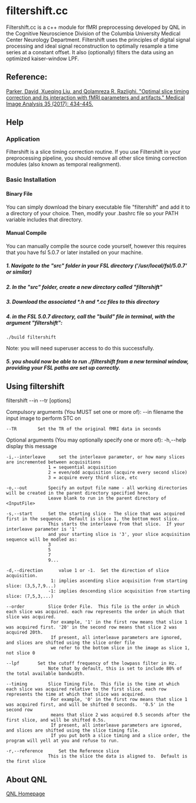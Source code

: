 
# filtershift.cc

Filtershift.cc is a c++ module for fMRI preprocessing developed by QNL in the Cognitive Neuroscience Division of the Columbia University Medical Center Neurology Department.  Filtershift uses the principles of digital signal processing and ideal signal reconstruction to optimally resample a time series at a constant offset.  It also (optionally) filters the data using an optimized kaiser-window LPF.

## Reference:

[Parker, David, Xueqing Liu, and Qolamreza R. Razlighi. "Optimal slice timing correction and its interaction with fMRI parameters and artifacts." Medical Image Analysis 35 (2017): 434-445.](http://dx.doi.org/10.1016/j.media.2016.08.006)

## Help

### Application

Filtershift is a slice timing correction routine.  If you use Filtershift in your preprocessing pipeline, you should remove all other slice timing correction modules (also known as temporal realignment).    

### Basic Installation

#### Binary File
You can simply download the binary executable file "filtershift" and add it to a directory of your choice.  Then, modify your .bashrc file so your PATH variable includes that directory.  

#### Manual Compile
You can manually compile the source code yourself, however this requires that you have fsl 5.0.7 or later installed on your machine.
##### 1. Navigate to the "src" folder in your FSL directory ('/usr/local/fsl/5.0.7' or similar)
##### 2. In the "src" folder, create a new directory called "filtershift"
##### 3. Download the associated \*.h and \*.cc files to this directory
##### 4. in the FSL 5.0.7 directory, call the "build" file in terminal, with the argument "filtershift":
```shell
./build filtershift
```
Note: you will need superuser access to do this successfully.
##### 5. you should now be able to run ./filtershift from a new terminal window, providing your FSL paths are set up correctly.


## Using filtershift
filtershift --in <InputFile> --tr <TR> [options]

Compulsory arguments (You MUST set one or more of):
	--in		filename the input image to perform STC on

	--TR		Set the TR of the original fMRI data in seconds


Optional arguments (You may optionally specify one or more of):
	-h,--help		display this message

	-i,--interleave		set the interleave parameter, or how many slices are incremented between acquisitions					
					1 = sequential acquisition					
					2 = even/odd acquisition (acquire every second slice)					
					3 = acquire every third slice, etc

	-o,--out		Specify an output file name - all working directories will be created in the parent directory specified here.					
					Leave blank to run in the parent directory of <InputFile>

	-s,--start		Set the starting slice - The slice that was acquired first in the sequence.  Default is slice 1, the bottom most slice.					 
					This starts the interleave from that slice.  If your interleave parameter is '1'					 
					and your starting slice is '3', your slice acquisition sequence will be modled as:					 
					3
					5
					7
					9...

	-d,--direction		value 1 or -1.  Set the direction of slice acquisition.					
					 1: implies ascending slice acquisition from starting slice: (3,5,7,9...)					
					-1: implies descending slice acquisition from starting slice: (7,5,3,...)

	--order			Slice Order File.  This file is the order in which each slice was acquired. each row represents the order in which that slice was acquired.					
					 For example, '1' in the first row means that slice 1 was acquired first. '20' in the second row means that slice 2 was acquired 20th.					
					 If present, all interleave parameters are ignored, and slices are shifted using the slice order file					
					 we refer to the bottom slice in the image as slice 1, not slice 0

	--lpf		Set the cutoff frequency of the lowpass filter in Hz.  
					Note that by default, this is set to include 80% of the total available bandwidth.

	--timing		Slice Timing File.  This file is the time at which each slice was acquired relative to the first slice. each row represents the time at which that slice was acquired.
					 For example, '0' in the first row means that slice 1 was acquired first, and will be shifted 0 seconds.  '0.5' in the second row					  
					 means that slice 2 was acquired 0.5 seconds after the first slice, and will be shifted 0.5s.					  
					 If present, all interleave parameters are ignored, and slices are shifted using the slice timing file.					  
					 If you put both a slice timing and a slice order, the program will yell at you and refuse to run.

	-r,--reference		Set the Reference slice
					This is the slice the data is aligned to.  Default is the first slice

## About QNL

[QNL Homepage](http://www.columbia.edu/cu/qnl/)

